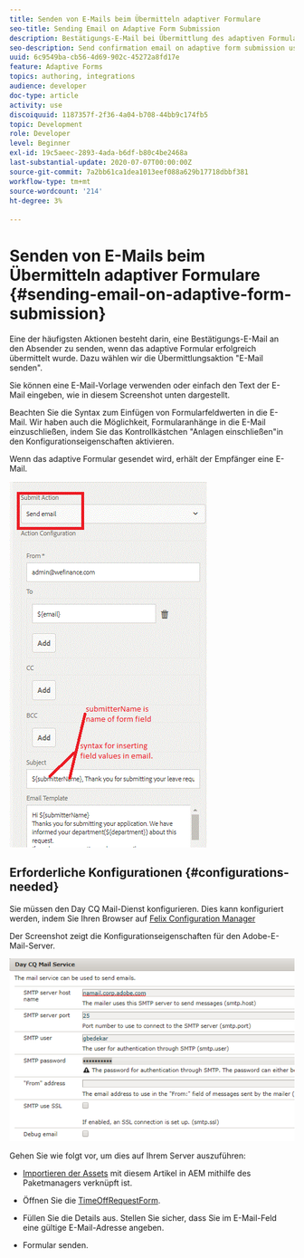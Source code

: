```yaml
---
title: Senden von E-Mails beim Übermitteln adaptiver Formulare
seo-title: Sending Email on Adaptive Form Submission
description: Bestätigungs-E-Mail bei Übermittlung des adaptiven Formulars mit der Komponente E-Mail senden senden senden senden
seo-description: Send confirmation email on adaptive form submission using the send email component
uuid: 6c9549ba-cb56-4d69-902c-45272a8fd17e
feature: Adaptive Forms
topics: authoring, integrations
audience: developer
doc-type: article
activity: use
discoiquuid: 1187357f-2f36-4a04-b708-44bb9c174fb5
topic: Development
role: Developer
level: Beginner
exl-id: 19c5aeec-2893-4ada-b6df-b80c4be2468a
last-substantial-update: 2020-07-07T00:00:00Z
source-git-commit: 7a2bb61ca1dea1013eef088a629b17718dbbf381
workflow-type: tm+mt
source-wordcount: '214'
ht-degree: 3%

---
```


# Senden von E-Mails beim Übermitteln adaptiver Formulare {#sending-email-on-adaptive-form-submission}

Eine der häufigsten Aktionen besteht darin, eine Bestätigungs-E-Mail an den Absender zu senden, wenn das adaptive Formular erfolgreich übermittelt wurde. Dazu wählen wir die Übermittlungsaktion &quot;E-Mail senden&quot;.

Sie können eine E-Mail-Vorlage verwenden oder einfach den Text der E-Mail eingeben, wie in diesem Screenshot unten dargestellt.

Beachten Sie die Syntax zum Einfügen von Formularfeldwerten in die E-Mail. Wir haben auch die Möglichkeit, Formularanhänge in die E-Mail einzuschließen, indem Sie das Kontrollkästchen &quot;Anlagen einschließen&quot;in den Konfigurationseigenschaften aktivieren.

Wenn das adaptive Formular gesendet wird, erhält der Empfänger eine E-Mail.

![SendEmail](assets/sendemailaction.gif)

## Erforderliche Konfigurationen {#configurations-needed}

Sie müssen den Day CQ Mail-Dienst konfigurieren. Dies kann konfiguriert werden, indem Sie Ihren Browser auf [Felix Configuration Manager](http://localhost:4502/system/console/configMgr)

Der Screenshot zeigt die Konfigurationseigenschaften für den Adobe-E-Mail-Server.

![mailservice](assets/mailservice.png)

Gehen Sie wie folgt vor, um dies auf Ihrem Server auszuführen:

* [Importieren der Assets](assets/timeoffrequest.zip) mit diesem Artikel in AEM mithilfe des Paketmanagers verknüpft ist.

* Öffnen Sie die [TimeOffRequestForm](http://localhost:4502/content/dam/formsanddocuments/helpx/timeoffrequestform/jcr:content?wcmmode=disabled).

* Füllen Sie die Details aus. Stellen Sie sicher, dass Sie im E-Mail-Feld eine gültige E-Mail-Adresse angeben.

* Formular senden.
